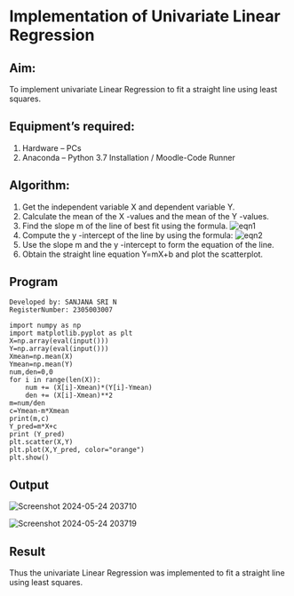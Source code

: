 # Implementation of Univariate Linear Regression
## Aim:
To implement univariate Linear Regression to fit a straight line using least squares.
## Equipment’s required:
1.	Hardware – PCs
2.	Anaconda – Python 3.7 Installation / Moodle-Code Runner
## Algorithm:
1.	Get the independent variable X and dependent variable Y.
2.	Calculate the mean of the X -values and the mean of the Y -values.
3.	Find the slope m of the line of best fit using the formula.
 ![eqn1](./eq1.jpg)
4.	Compute the y -intercept of the line by using the formula:
![eqn2](./eq2.jpg)  
5.	Use the slope m and the y -intercept to form the equation of the line.
6.	Obtain the straight line equation Y=mX+b and plot the scatterplot.
   
## Program
```
Developed by: SANJANA SRI N
RegisterNumber: 2305003007

import numpy as np
import matplotlib.pyplot as plt
X=np.array(eval(input()))
Y=np.array(eval(input()))
Xmean=np.mean(X)
Ymean=np.mean(Y)
num,den=0,0
for i in range(len(X)):
    num += (X[i]-Xmean)*(Y[i]-Ymean)
    den += (X[i]-Xmean)**2
m=num/den
c=Ymean-m*Xmean
print(m,c)
Y_pred=m*X+c
print (Y_pred)
plt.scatter(X,Y)
plt.plot(X,Y_pred, color="orange")
plt.show()

```
## Output

![Screenshot 2024-05-24 203710](https://github.com/sanjana1605/Univariate-Linear-Regression/assets/155608340/d1ef780b-380f-45af-9e9a-69a51aa9a34d)

![Screenshot 2024-05-24 203719](https://github.com/sanjana1605/Univariate-Linear-Regression/assets/155608340/ef0e71dd-691f-4636-bf3f-5e0b38627b3e)



## Result
Thus the univariate Linear Regression was implemented to fit a straight line using least squares.
